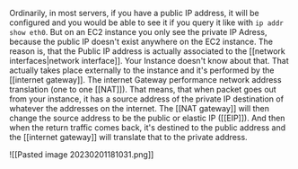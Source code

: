 Ordinarily, in most servers, if you have a public IP address, it will be configured and you would be able to see it if you query it like with `ip addr show eth0`. 
But on an EC2 instance you only see the private IP Adress, because the public IP doesn't exist anywhere on the EC2 instance. The reason is, that the Public IP address is actually associated to the [[network interfaces\|network interface]]. Your Instance doesn't know about that. That actually takes place externally to the instance and it's performed by the [[internet gateway]].
The internet Gateway performance network address translation (one to one [[NAT]]).
That means, that when packet goes out from your instance, it has a source address of the private IP destination of whatever the addresses on the internet.
The [[NAT gateway]] will then change the source address to be the public or elastic IP ([[EIP]]).
And then when the return traffic comes back, it's destined to the public address and the [[internet gateway]] will translate that to the private address.

![[Pasted image 20230201181031.png]]
